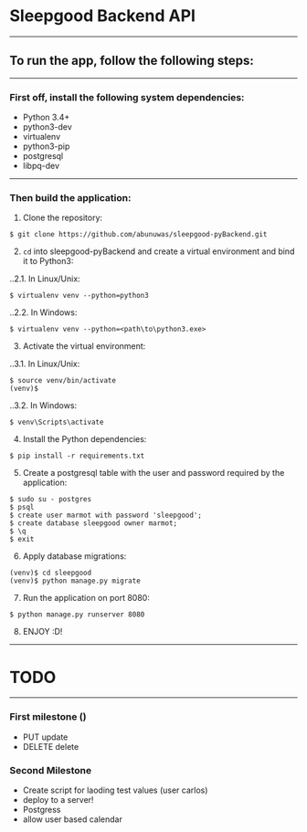 # Sleepgood Backend API
***

##  To run the app, follow the following steps:
***

### First off, install the following system dependencies:

- Python 3.4+
- python3-dev
- virtualenv
- python3-pip
- postgresql
- libpq-dev

---

### Then build the application:

1. Clone the repository:

```$ git clone https://github.com/abunuwas/sleepgood-pyBackend.git```

2. ```cd``` into sleepgood-pyBackend and create a virtual environment and bind it to Python3:

..2.1. In Linux/Unix:

```$ virtualenv venv --python=python3```

..2.2. In Windows:

```$ virtualenv venv --python=<path\to\python3.exe>```

3. Activate the virtual environment:

..3.1. In Linux/Unix:

```
$ source venv/bin/activate
(venv)$ 
``` 

..3.2. In Windows:

```
$ venv\Scripts\activate
```

4. Install the Python dependencies:

```$ pip install -r requirements.txt```

5. Create a postgresql table with the user and password required by the application:

```
$ sudo su - postgres
$ psql
$ create user marmot with password 'sleepgood';
$ create database sleepgood owner marmot;
$ \q
$ exit
```

6. Apply database migrations:

```
(venv)$ cd sleepgood
(venv)$ python manage.py migrate
```

7. Run the application on port 8080:

```$ python manage.py runserver 8080```

8. ENJOY :D!

***

# TODO 

***

### First milestone ()

* PUT update
* DELETE delete

### Second Milestone

* Create script for laoding test values (user carlos)
* deploy to a server!
* Postgress
* allow user based calendar
